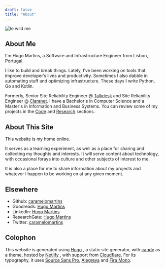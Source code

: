 ```yaml
---
draft: false
title: "About"
---
```


![le wild me](/images/F1000019.jpg)

## About Me

I'm Hugo Martins, a Software and Infrastructure Engineer from Lisbon, Portugal. 

I like to build and break things. Lately, I’ve been working on tools that improve developer’s lives and productivity. Sometimes I also dabble in automating stuff and optimizing infrastructure. These days I write Python, Go and Kotlin.

Formerly, Senior Site Reliability Engineer @ [Talkdesk](https://www.talkdesk.com/) and Site Reliability Engineer @ [Claranet](http://www.claranet.co.uk/). I have a Bachelor's in Computer Science and a Master's in Information and Business Systems. You can review some of my projects in the [Code](/code/) and [Research](/research/) sections.

## About This Site

This website is my home online.

It serves as a learning experiment, as well as a place for sharing and collecting my thoughts and interests. It will serve content about technology, with occasional forays into culture and other subjects of interest to me. 

It is also a place for me to share information about my projects and whatever I happen to be working on at any given moment.

## Elsewhere

- Github: [caramelomartins](https://github.com/caramelomartins)
- Goodreads:  [Hugo Martins](https://www.goodreads.com/user/show/7832126-hugo-martins)
- LinkedIn: [Hugo Martins](https://www.linkedin.com/in/hugofcsmartins/)
- ResearchGate: [Hugo Martins](https://www.researchgate.net/profile/Hugo_Martins34)
- Twitter: [caramelomartins](https://twitter.com/caramelomartins)

## Colophon

This website is generated using [Hugo](https://gohugo.io/) , a static site generator, with [candy](https://github.com/caramelomartins/hugo-theme-candy) as a theme, hosted by [Netlify](https://netlify.com/) , with support from [Cloudflare](https://www.cloudflare.com/). For its typography, it uses [Source Sans Pro](https://fonts.google.com/specimen/Source+Sans+Pro), [Alegreya](https://fonts.google.com/specimen/Alegreya) and [Fira Mono](https://fonts.google.com/specimen/Fira+Mono).

